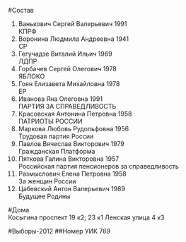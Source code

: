 #Состав
1. Ванькович Сергей Валерьевич 1991   
    КПРФ
2. Воронина Людмила Андреевна 1941   
    СР
3. Гегучадзе Виталий Ильич 1969   
    ЛДПР
4. Горбачев Сергей Олегович 1978   
    ЯБЛОКО
5. Гоян Елизавета Михайловна 1978   
    ЕР
6. Иванова Яна Олеговна 1991   
    ПАРТИЯ ЗА СПРАВЕДЛИВОСТЬ
7. Красовская Антонина Петровна 1958   
    ПАТРИОТЫ РОССИИ
8. Маркова Любовь Рудольфовна 1956   
    Трудовая партия России
9. Павлов Вячеслав Викторович 1979   
    Гражданская Платформа
10. Пяткова Галина Викторовна 1957   
    Российская партия пенсионеров за справедливость
11. Размыслович Елена Петровна 1958   
    За женщин России
12. Цабевский Антон Валерьевич 1989   
    Будущее Родины

#Дома  
Косыгина проспект 19 к2; 23 к1 Ленская улица 4 к3

#Выборы-2012
##Номер УИК
769
